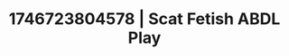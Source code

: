 ---
categories:
- Cinematic erotica
- Spiritual kink
- AI-generated
- Real couple content
- E-girl erotica
- Pierced & proud
- ASMR
- Cosplay
image: /assets/images/1746723804578.jpg
layout: post
seo:
  description: Featured content with artistic ABDL Play, Scat Fetish. HD images available.
  keywords: ABDL Play, Scat Fetish
  og_image: /assets/images/1746723804578.jpg
  schema_type: VisualArtwork
tags:
- '#1746723804578'
- Scat Fetish
- ABDL Play
title: 1746723804578 | Scat Fetish ABDL Play
---
